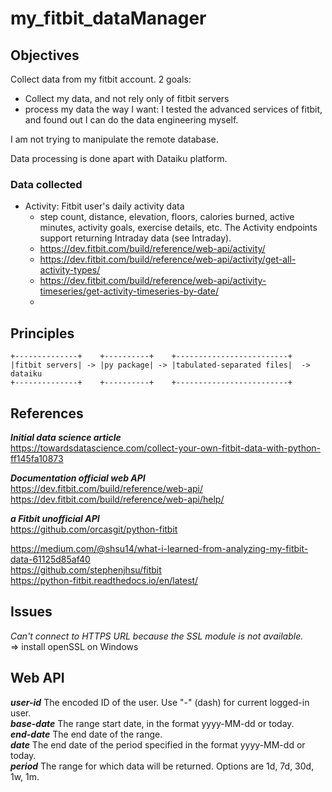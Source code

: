 # my_fitbit_dataManager

## Objectives
Collect data from my fitbit account.
2 goals:
* Collect my data, and not rely only of fitbit servers
* process my data the way I want: I tested the advanced services of fitbit, 
and found out I can do the data engineering myself.

I am not trying to manipulate the remote database.

Data processing is done apart with Dataiku platform.

### Data collected
* Activity: Fitbit user's daily activity data
  * step count, distance, elevation, floors, calories burned, active minutes, activity goals, exercise details, etc. The Activity endpoints support returning Intraday data (see Intraday).
  * https://dev.fitbit.com/build/reference/web-api/activity/
  * https://dev.fitbit.com/build/reference/web-api/activity/get-all-activity-types/
  * https://dev.fitbit.com/build/reference/web-api/activity-timeseries/get-activity-timeseries-by-date/
  * 

## Principles
```ditaa {cmd=true args=["-E"]}
+--------------+    +----------+    +-------------------------+  
|fitbit servers| -> |py package| -> |tabulated-separated files|  -> dataiku
+--------------+    +----------+    +-------------------------+  
```

## References
___Initial data science article___  
https://towardsdatascience.com/collect-your-own-fitbit-data-with-python-ff145fa10873

___Documentation official web API___  
https://dev.fitbit.com/build/reference/web-api/
https://dev.fitbit.com/build/reference/web-api/help/

___a Fitbit unofficial API___  
https://github.com/orcasgit/python-fitbit

  
https://medium.com/@shsu14/what-i-learned-from-analyzing-my-fitbit-data-61125d85af40  
https://github.com/stephenjhsu/fitbit  
https://python-fitbit.readthedocs.io/en/latest/


## Issues
_Can't connect to HTTPS URL because the SSL module is not available._  
=> install openSSL on Windows

## Web API
___user-id___ 	    The encoded ID of the user. Use "-" (dash) for current logged-in user.  
___base-date___ 	The range start date, in the format yyyy-MM-dd or today.  
___end-date___ 	    The end date of the range.  
___date___ 	        The end date of the period specified in the format yyyy-MM-dd or today.  
___period___ 	    The range for which data will be returned. Options are 1d, 7d, 30d, 1w, 1m.

